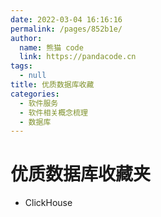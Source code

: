 ```yaml
---
date: 2022-03-04 16:16:16
permalink: /pages/852b1e/
author: 
  name: 熊猫 code
  link: https://pandacode.cn
tags: 
  - null
title: 优质数据库收藏
categories: 
  - 软件服务
  - 软件相关概念梳理
  - 数据库
---
```


# 优质数据库收藏夹

- ClickHouse
